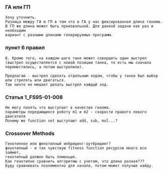 ### ГА или ГП
    Хочу уточнить.
    Разница между ГА и ГП в том что в ГА у нас фиксированная длина генома.
    В ГП же длина может быть произвольной. Для данной задачи как раз и необходим 
    вариант с разными длинами генерируемых программ.

### пункт 6 правил
    6. Кроме того, на каждом шаге танк может совершить один выстрел
    (выстрел осуществляется с новой позиции танка, то есть мы сначала
    переместились, а потом выстрелили).

    Предлагаю - выстрел сделать отдельным ходом, чтобы у танка был выбор или стрелять или двигаться.
    Так ничто не мешает делать выстрел каждый ход.
    
### Статья 1_FS95-01-008
    Не могу понять что выступает в качестве генома.  
    параметры передающиеся роботу m1 и m2 - скорости правого левого двигателя 
    Почему же function set выступают add, sub, mul...?    
    
 ### Crossover Methods
    Генотипное или фенотипный инбридинг-оутбридинг?
    фенотипный - и так чувствую fitness function ресурсов много все займет,
    генотипный должен быть поменьше.
    Как генотипно сравнить алгоритмы с учетом, что длина разная???
    Буду сравнивать поэлементно для начала, потом может получше найду.
    
    
    
    
     
    





